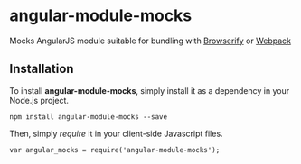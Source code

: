 angular-module-mocks
====================

Mocks AngularJS module suitable for bundling with [Browserify](http://browserify.org/) or [Webpack](http://webpack.github.io/)

Installation
------------

To install **angular-module-mocks**, simply install it as a dependency in your Node.js project.

    npm install angular-module-mocks --save

Then, simply *require* it in your client-side Javascript files.

    var angular_mocks = require('angular-module-mocks');
